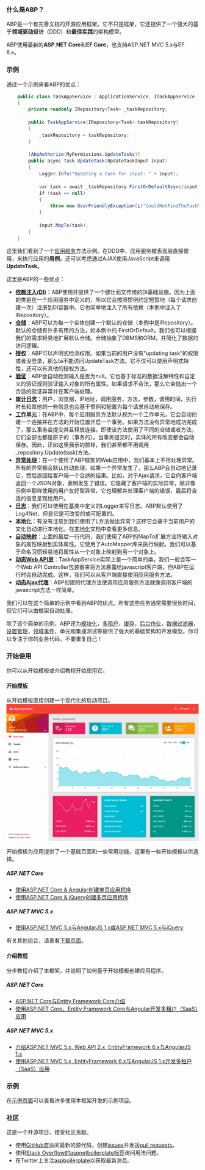 ### 什么是ABP？

ABP是一个有完善文档的开源应用框架。它不只是框架，它还提供了一个强大的基于**领域驱动设计**（DDD）和**最佳实践**的架构模型。

ABP使用最新的**ASP.NET Core**和**EF Core**，也支持ASP.NET MVC 5.x与EF 6.x。

### 示例

通过一个示例来看ABP的优点：
``` C#
    public class TaskAppService : ApplicationService, ITaskAppService
    {
        private readonly IRepository<Task> _taskRepository;

        public TaskAppService(IRepository<Task> taskRepository)
        {
            _taskRepository = taskRepository;
        }

        [AbpAuthorize(MyPermissions.UpdateTasks)]
        public async Task UpdateTask(UpdateTaskInput input)
        {
            Logger.Info("Updating a task for input: " + input);

            var task = await _taskRepository.FirstOrDefaultAsync(input.TaskId);
            if (task == null)
            {
                throw new UserFriendlyException(L("CouldNotFindTheTaskMessage"));
            }

            input.MapTo(task);
        }
    }
```

这里我们看到了一个[应用服务](/WebSite/Application.Layer/Application-Services.md)方法示例。在DDD中，应用服务被表现层直接使用，来执行应用的**用例**。还可以考虑通过AJAX使用JavaScript来调用**UpdateTask**。

这里是ABP的一些优点：

* [**依赖注入(DI)**](https://aspnetboilerplate.com/Pages/Documents/Dependency-Injection)：ABP使用并提供了一个健壮而又传统的DI基础设施。因为上面的类是在一个应用服务中定义的，所以它会按照惯例约定短暂地（每个请求创建一次）注册到DI容器中。它也简单地注入了所有依赖（本例中注入了IRepository）。
* [**仓储**](https://aspnetboilerplate.com/Pages/Documents/Repositories)：ABP可以为每一个实体创建一个默认的仓储（本例中是IRepository）。默认的仓储有许多有用的方法，如本例中的 FirstOrDefault。我们也可以根据我们的需求轻易地扩展默认仓储。仓储抽象了DBMS和ORM，并简化了数据的访问逻辑。
* [**授权**](https://aspnetboilerplate.com/Pages/Documents/Authorization)：ABP可以声明式检测权限。如果当前的用户没有“updating task”的权限或者没登录，那么ta不能访问UpdateTask方法。它不仅可以使用声明式特性，还可以有其他的授权方法。
* [**验证**](https://aspnetboilerplate.com/Pages/Documents/Validating-Data-Transfer-Objects)：ABP会自动检测输入是否为null。它也基于标准的数据注解特性和自定义的验证规则验证输入对象的所有属性。如果请求不合法，那么它会抛出一个合适的验证异常并在客户端处理。
* [**审计日志**](https://aspnetboilerplate.com/Pages/Documents/Audit-Logging)：用户，浏览器，IP地址，调用服务，方法，参数，调用时间，执行时长和其他的一些信息也会基于惯例和配置为每个请求自动地保存。
* [**工作单元**](https://aspnetboilerplate.com/Pages/Documents/Unit-Of-Work)：在ABP中，每个应用服务方法默认视为一个工作单元。它会自动创建一个连接并在方法的开始位置开启一个事务。如果方法没有异常地成功完成了，那么事务会提交并且释放连接。即使该方法使用了不同的仓储或者方法，它们全部也都是原子的（事务的）。当事务提交时，实体的所有改变都会自动保存。因此，正如这里展示的那样，我们甚至都不用调用_repository.Update(task)方法。
* [**异常处理**](https://aspnetboilerplate.com/Pages/Documents/Handling-Exceptions)：在一个使用了ABP框架的Web应用中，我们基本上不用处理异常。所有的异常都会默认自动处理。如果一个异常发生了，那么ABP会自动地记录它，然后返回给客户端一个合适的结果。比如，对于Ajax请求，它会向客户端返回一个JSON对象，表明发生了错误。它隐藏了客户端的实际异常，除非像示例中那样使用的用户友好型异常。它也理解并处理客户端的错误，最后将合适的信息呈现给用户。
* [**日志**](https://aspnetboilerplate.com/Pages/Documents/Logging)：我们可以使用在基类中定义的Logger来写日志。ABP默认使用了Log4Net，但是它是可改变的或可配置的。
* [**本地化**](https://aspnetboilerplate.com/Pages/Documents/Localization)：有没有注意到我们使用了L方法抛出异常？这样它会基于当前用户的文化自动进行本地化。在[本地化](https://aspnetboilerplate.com/Pages/Documents/Localization)文档中查看更多信息。
* [**自动映射**](https://aspnetboilerplate.com/Pages/Documents/Data-Transfer-Objects)：上面的最后一行代码，我们使用了ABP的MapTo扩展方法将输入对象的属性映射到实体属性。它使用了AutoMapper库来执行映射。我们可以基于命名习惯轻易地将属性从一个对象上映射到另一个对象上。
* [**动态Web API层**](https://aspnetboilerplate.com/Pages/Documents/Dynamic-Web-API)：TaskAppService实际上是一个简单的类。我们一般会写一个Web API Controller包装器来将方法暴露给javascript客户端，但ABP在运行时会自动完成。这样，我们可以从客户端直接使用应用服务方法。
* [**动态Ajax代理**](https://aspnetboilerplate.com/Pages/Documents/Dynamic-Web-API#dynamic-javascript-proxies)：ABP创建的代理方法使调用应用服务方法就像调用客户端的javascript方法一样简单。

我们可以在这个简单的示例中看到ABP的优点。所有这些任务通常需要很长时间，但它们可以由框架自动处理。

除了这个简单的示例，ABP还为[模块化](https://aspnetboilerplate.com/Pages/Documents/Module-System)，[多租户](https://aspnetboilerplate.com/Pages/Documents/Multi-Tenancy)，[缓存](https://aspnetboilerplate.com/Pages/Documents/Caching)，[后台作业](https://aspnetboilerplate.com/Pages/Documents/Background-Jobs-And-Workers)，[数据过滤器](https://aspnetboilerplate.com/Pages/Documents/Data-Filters)，[设置管理](https://aspnetboilerplate.com/Pages/Documents/Setting-Management)，[领域事件](https://aspnetboilerplate.com/Pages/Documents/EventBus-Domain-Events)，单元和集成测试等提供了强大的基础架构和开发模型。你可以专注于你的业务代码，不要重复自己！

### 开始使用

你可以从开始模板或介绍教程开始使用它。

#### 开始模板

从开始模板直接创建一个现代化的启动项目。
![开始模板](/img/Overall/module-zero-core-template-ui-home.png)

开始模板为应用提供了一个基础页面和一些常用功能。这里有一些开始模板以供选择。

##### ASP.NET Core

* [使用ASP.NET Core & Angular创建单页应用程序](https://aspnetboilerplate.com/Pages/Documents/Zero/Startup-Template-Angular)
* [使用ASP.NET Core & jQuery创建多页应用程序](https://aspnetboilerplate.com/Pages/Documents/Zero/Startup-Template-Core)

##### ASP.NET MVC 5.x

* [使用ASP.NET MVC 5.x与AngularJS 1.x或ASP.NET MVC 5.x与jQuery](https://aspnetboilerplate.com/Pages/Documents/Zero/Startup-Template)

有关其他组合，请查看[下载页面](https://aspnetboilerplate.com/Templates)。

#### 介绍教程

分步教程介绍了本框架，并说明了如何基于开始模板创建应用程序。

##### ASP.NET Core

* [ASP.NET Core与Entity Framework Core介绍](/WebSite/Articles/Introduction.Net.Core.EFCore.P1.md)
* [使用ASP.NET Core，Entity Framework Core与Angular开发多租户（SaaS）应用](https://aspnetboilerplate.com/Pages/Documents/Articles/Developing-a-Multi-Tenant-SaaS-Application-with-ASP.NET-MVC-EntityFramework-AngularJs/index.html)

##### ASP.NET MVC 5.x

* [介绍ASP.NET MVC 5.x, Web API 2.x, EntityFramework 6.x与AngularJS 1.x](https://aspnetboilerplate.com/Pages/Documents/Articles/Introduction-With-AspNet-MVC-Web-API-EntityFramework-and-AngularJs/index.html)
* [使用ASP.NET MVC 5.x, EntityFramework 6.x与AngularJS 1.x开发多租户（SaaS）应用](https://aspnetboilerplate.com/Pages/Documents/Articles/Developing-a-Multi-Tenant-SaaS-Application-with-ASP.NET-MVC-EntityFramework-AngularJs/index.html)

### 示例

在[示例页面](https://aspnetboilerplate.com/Samples)可以查看许多使用本框架开发的示例项目。

### 社区

这是一个开源项目，接受社区贡献。

* 使用[GitHub库](https://github.com/aspnetboilerplate/aspnetboilerplate)访问最新的源代码，创建[issues](https://github.com/aspnetboilerplate/aspnetboilerplate/issues)并发送[pull requests](https://github.com/aspnetboilerplate/aspnetboilerplate/pulls)。
* 使用[Stack Overflow的aspnetboilerplate标签](https://stackoverflow.com/questions/tagged/aspnetboilerplate)询问用法问题。
* 在Twitter上关注[aspboilerplate](https://twitter.com/aspboilerplate)以获取最新消息。
